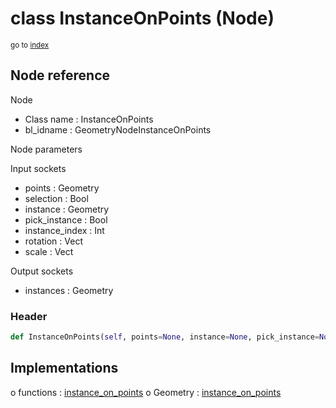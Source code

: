 # class InstanceOnPoints (Node)

<sub>go to [index](/docs/index.md)</sub>

## Node reference

Node
 - Class name : InstanceOnPoints
 - bl_idname : GeometryNodeInstanceOnPoints

Node parameters

Input sockets
 - points : Geometry
 - selection : Bool
 - instance : Geometry
 - pick_instance : Bool
 - instance_index : Int
 - rotation : Vect
 - scale : Vect

Output sockets
 - instances : Geometry

### Header

``` python
def InstanceOnPoints(self, points=None, instance=None, pick_instance=None, instance_index=None, rotation=None, scale=None, selection=None, node_label=None, node_color=None):
```

## Implementations

o functions : [instance_on_points](/docs/GeoNodes_classes/GLOBAL.md#instance_on_points)
o Geometry : [instance_on_points](/docs/GeoNodes_classes/Geometry.md#instance_on_points) 

